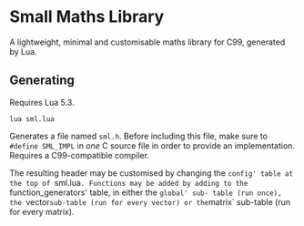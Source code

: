# Small Maths Library

A lightweight, minimal and customisable maths library for C99,
generated by Lua.

## Generating
Requires Lua 5.3.

```
lua sml.lua
```

Generates a file named `sml.h`. Before including this file,
make sure to `#define SML_IMPL` in *one* C source file in
order to provide an implementation. Requires a C99-compatible
compiler.

The resulting header may be customised by changing the `config'
table at the top of `sml.lua`. Functions may be added by adding
to the `function_generators' table, in either the `global' sub-
table (run once), the `vector` sub-table (run for every vector)
or the `matrix` sub-table (run for every matrix).
